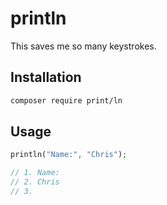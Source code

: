 # println

This saves me so many keystrokes.

## Installation

```sh
composer require print/ln
```

## Usage

```php
println("Name:", "Chris");

// 1. Name:
// 2. Chris
// 3.
```
